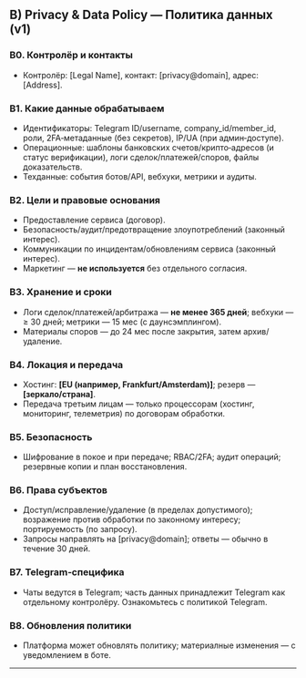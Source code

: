 ## B) Privacy & Data Policy — Политика данных (v1)

### B0. Контролёр и контакты
- Контролёр: [Legal Name], контакт: [privacy@domain], адрес: [Address].

### B1. Какие данные обрабатываем
- Идентификаторы: Telegram ID/username, company_id/member_id, роли, 2FA‑метаданные (без секретов), IP/UA (при админ‑доступе).
- Операционные: шаблоны банковских счетов/крипто‑адресов (и статус верификации), логи сделок/платежей/споров, файлы доказательств.
- Техданные: события ботов/API, вебхуки, метрики и аудиты.

### B2. Цели и правовые основания
- Предоставление сервиса (договор).  
- Безопасность/аудит/предотвращение злоупотреблений (законный интерес).  
- Коммуникации по инцидентам/обновлениям сервиса (законный интерес).  
- Маркетинг — **не используется** без отдельного согласия.

### B3. Хранение и сроки
- Логи сделок/платежей/арбитража — **не менее 365 дней**; вебхуки — ≥ 30 дней; метрики — 15 мес (с даунсэмплингом).  
- Материалы споров — до 24 мес после закрытия, затем архив/удаление.

### B4. Локация и передача
- Хостинг: **[EU (например, Frankfurt/Amsterdam)]**; резерв — **[зеркало/страна]**.  
- Передача третьим лицам — только процессорам (хостинг, мониторинг, телеметрия) по договорам обработки.

### B5. Безопасность
- Шифрование в покое и при передаче; RBAC/2FA; аудит операций; резервные копии и план восстановления.

### B6. Права субъектов
- Доступ/исправление/удаление (в пределах допустимого); возражение против обработки по законному интересу; портируемость (по запросу).  
- Запросы направлять на [privacy@domain]; ответы — обычно в течение 30 дней.

### B7. Telegram‑специфика
- Чаты ведутся в Telegram; часть данных принадлежит Telegram как отдельному контролёру. Ознакомьтесь с политикой Telegram.

### B8. Обновления политики
- Платформа может обновлять политику; материалные изменения — с уведомлением в боте.

---